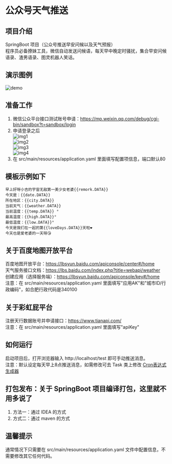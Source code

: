 # 公众号天气推送

## 项目介绍
SpringBoot 项目（公众号推送早安问候以及天气预报）  
程序员必备撩妹工具，微信自动发送问候语，每天早中晚定时骚扰，集合早安问候语录、渣男语录、图灵机器人笑话。 

## 演示图例
![demo](./img/demo.jpg) 

## 准备工作
1. 微信公众平台接口测试账号申请：https://mp.weixin.qq.com/debug/cgi-bin/sandbox?t=sandbox/login   
2. 申请登录之后  
![img1](./img/1.png)  
![img2](./img/2.png)  
![img3](./img/3.png)  
![img4](./img/4.png)  
3. 在 src/main/resources/application.yaml 里面填写配置项信息，端口默认80  

## 模板示例如下
```text
早上好呀小吉的宇宙无敌第一美少女老婆{{remork.DATA}}
今天是：{{date.DATA}}
所在地区：{{city.DATA}}
当前天气：{{weather.DATA}} 
当前温度：{{temp.DATA}} °
最高温度：{{high.DATA}}° 
最低温度：{{low.DATA}}°
今天是我们在一起的第{{loveDays.DATA}}天啦❤ 
今天也是爱老婆的一天呀😘
```

## 关于百度地图开放平台
百度地图开放平台：https://lbsyun.baidu.com/apiconsole/center#/home  
天气服务接口文档：https://lbs.baidu.com/index.php?title=webapi/weather  
创建应用（选择服务端）：https://lbsyun.baidu.com/apiconsole/key#/home  
注意：在 src/main/resources/application.yaml 里面填写"应用AK"和"城市ID/行政编码"，如合肥行政代码是340100

## 关于彩虹屁平台
注册天行数据账号并申请接口：https://www.tianapi.com/  
注意：在 src/main/resources/application.yaml 里面填写"apiKey"  

## 如何运行
启动项目后，打开浏览器输入  http://localhost/test  即可手动推送消息。  
注意：默认设定每天早上8点推送消息，如需修改可去 Task 类上修改 [Cron表达式生成器](https://www.bejson.com/othertools/cron/)  

## 打包发布：关于 SpringBoot 项目编译打包，这里就不用多说了
1. 方法一：通过 IDEA 的方式  
2. 方式二：通过 maven 的方式

## 温馨提示
通常情况下只需要在 src/main/resources/application.yaml 文件中配置信息，不需要修改其它任何代码。
